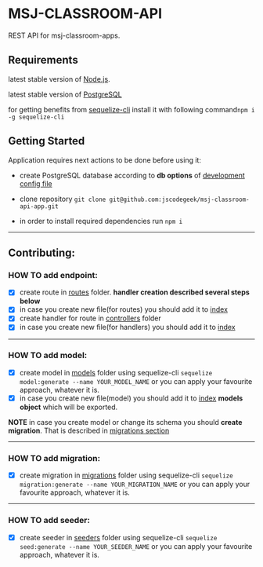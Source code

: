 # MSJ-CLASSROOM-API

REST API for msj-classroom-apps.

## Requirements

latest stable version of [Node.js](https://nodejs.org/).

latest stable version of [PostgreSQL](https://www.postgresql.org/)

for getting benefits from [sequelize-cli](https://github.com/sequelize/cli) install it with following command`npm i -g sequelize-cli`

## Getting Started

Application requires next actions to be done before using it:

- create PostgreSQL database according to **db options** of [development config file](https://github.com/jscodegeek/msj-classroom-api-app/blob/master/src/config/development.js) 

- clone repository `git clone git@github.com:jscodegeek/msj-classroom-api-app.git`

- in order to install required dependencies run `npm i`

***

## Contributing:

### HOW TO add endpoint:

  - [x] create route in [routes](https://github.com/jscodegeek/msj-classroom-api-app/blob/master/src/routes) folder. **handler creation described several steps below**
  - [x] in case you create new file(for routes) you should add it to [index](https://github.com/jscodegeek/msj-classroom-api-app/blob/master/src/routes/index.js)
  - [x] create handler for route in [controllers](https://github.com/jscodegeek/msj-classroom-api-app/blob/master/src/controllers) folder
  - [x] in case you create new file(for handlers) you should add it to [index](https://github.com/jscodegeek/msj-classroom-api-app/blob/master/src/controllers/index.js)

***

### HOW TO add model:

  - [x] create model in [models](https://github.com/jscodegeek/msj-classroom-api-app/blob/master/src/models) folder using sequelize-cli `sequelize model:generate --name YOUR_MODEL_NAME` or you can apply your favourite approach, whatever it is.
  - [x] in case you create new file(model) you should add it to [index](https://github.com/jscodegeek/msj-classroom-api-app/blob/master/src/models/index.js) **models object** which will be exported.

**NOTE** in case you create model or change its schema you should **create migration**. That is described in [migrations section](https://github.com/jscodegeek/msj-classroom-api-app/blob/master/src/readme#how-to-add-migration)

***

### HOW TO add migration:

- [x] create migration in [migrations](https://github.com/jscodegeek/msj-classroom-api-app/blob/master/src/migrations) folder using sequelize-cli `sequelize migration:generate --name YOUR_MIGRATION_NAME` or you can apply your favourite approach, whatever it is.

***

### HOW TO add seeder:

- [x] create seeder in [seeders](https://github.com/jscodegeek/msj-classroom-api-app/blob/master/src/seeders) folder using sequelize-cli `sequelize seed:generate --name YOUR_SEEDER_NAME` or you can apply your favourite approach, whatever it is.
